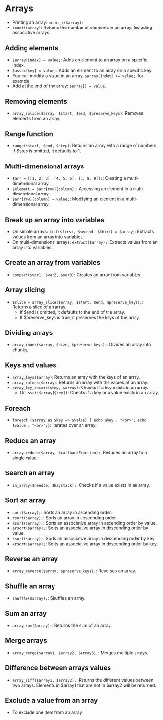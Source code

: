 # Arrays
- Printing an array: `print_r($array);`
- `count($array)`: Returns the number of elements in an array. Including associative arrays.

## Adding elements
- `$array[index] = value;`: Adds an element to an array on a specific index. 
- `$assoc[key] = value;`: Adds an element to an array on a specific key.
- You can modify a value in an array: `$array[index] += value;`, for example.
- Add at the end of the array: `$array[] = value;`

## Removing elements
- `array_splice($array, $start, $end, $preserve_keys)`: Removes elements from an array.

## Range function
- `range($start, $end, $step)`: Returns an array with a range of numbers. If $step is omitted, it defaults to 1.

## Multi-dimensional arrays
- `$arr = [[1, 2, 3], [4, 5, 6], [7, 8, 9]];`: Creating a multi-dimensional array.
- `$element = $arr[row][column];`: Accessing an element in a multi-dimensional array.
- `$arr[row][column] = value;`: Modifying an element in a multi-dimensional array.

## Break up an array into variables
- On simple arrays: `list($first, $second, $third) = $array;`: Extracts values from an array into variables.
- On multi-dimensional arrays: `extract($array);`: Extracts values from an array into variables.

## Create an array from variables
- `compact($var1, $var2, $var3)`: Creates an array from variables.

## Array slicing
- `$slice = array_slice($array, $start, $end, $preserve_keys);`: Returns a slice of an array.
  - If $end is omitted, it defaults to the end of the array.
  - If $preserve_keys is true, it preserves the keys of the array.

## Dividing arrays
- `array_chunk($array, $size, $preserve_keys);`: Divides an array into chunks.

## Keys and values
- `array_keys($array)`: Returns an array with the keys of an array.
- `array_values($array)`: Returns an array with the values of an array.
- `array_key_exists($key, $array)`: Checks if a key exists in an array.
  - Or `isset($array[$key])`: Checks if a key or a value exists in an array.

## Foreach 
- `foreach ($array as $key => $value) { echo $key . "<br>"; echo $value . "<br>";}`: Iterates over an array.

## Reduce an array
- `array_reduce($array, $callbackFunction);`: Reduces an array to a single value.

## Search an array
- `in_array($needle, $haystack);`: Checks if a value exists in an array.

## Sort an array
- `sort($array);`: Sorts an array in ascending order.
- `rsort($array);`: Sorts an array in descending order.
- `asort($array);`: Sorts an associative array in ascending order by value.
- `arsort($array);`: Sorts an associative array in descending order by value.
- `ksort($array);`: Sorts an associative array in descending order by key.
- `krsort($array);`: Sorts an associative array in descending order by key.

## Reverse an array
- `array_reverse($array, $preserve_keys);`: Reverses an array.

## Shuffle an array
- `shuffle($array);`: Shuffles an array.

## Sum an array
- `array_sum($array);`: Returns the sum of an array.

## Merge arrays
- `array_merge($array1, $array2, $array3);`: Merges multiple arrays.

## Difference between arrays values
- `array_diff($array1, $array2);`: Returns the different values between two arrays. Elements in $array1 that are not in $array2 will be returned.

## Exclude a value from an array
- To exclude one item from an array: 